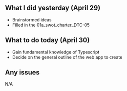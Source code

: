 ## What I did yesterday (April 29)

- Brainstormed ideas
- Filled in the 01a_swot_charter_DTC-05

## What to do today (April 30)

- Gain fundamental knowledge of Typescript
- Decide on the general outline of the web app to create

## Any issues

N/A
